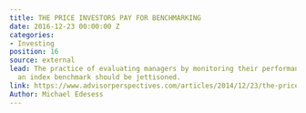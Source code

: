 ```yaml
---
title: THE PRICE INVESTORS PAY FOR BENCHMARKING
date: 2016-12-23 00:00:00 Z
categories:
- Investing
position: 16
source: external
lead: The practice of evaluating managers by monitoring their performance against
  an index benchmark should be jettisoned.
link: https://www.advisorperspectives.com/articles/2014/12/23/the-price-all-investors-pay-for-benchmarking
Author: Michael Edesess
---
```


